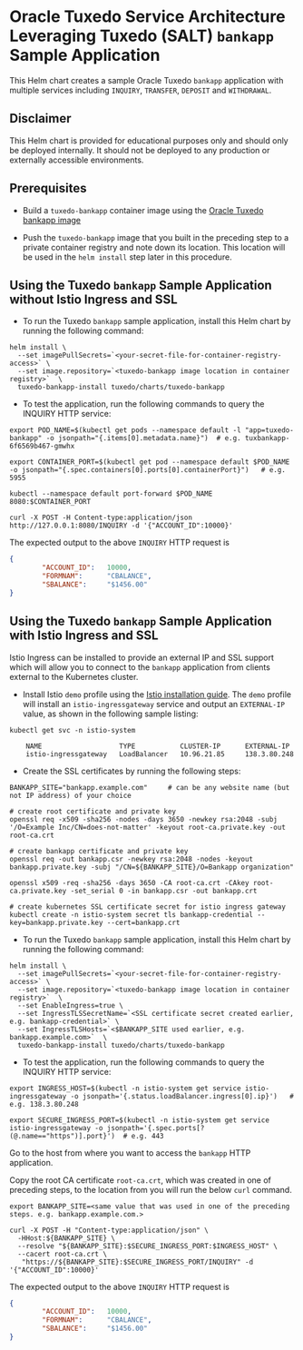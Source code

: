 # Oracle Tuxedo Service Architecture Leveraging Tuxedo (SALT) `bankapp` Sample Application

This Helm chart creates a sample Oracle Tuxedo `bankapp` application with multiple services including `INQUIRY`, `TRANSFER`, `DEPOSIT` and `WITHDRAWAL`.

## Disclaimer

This Helm chart is provided for educational purposes only and should only be deployed internally. It should not be deployed to any production or externally accessible environments.

## Prerequisites

* Build a `tuxedo-bankapp` container image using the [Oracle Tuxedo bankapp image](https://github.com/oracle/docker-images/tree/main/OracleTuxedo/salt/samples/bankapp)

* Push the `tuxedo-bankapp` image that you built in the preceding step to a private container registry and note down its location. This location will be used in the `helm install` step later in this procedure.

## Using the Tuxedo `bankapp` Sample Application without Istio Ingress and SSL

* To run the Tuxedo `bankapp` sample application, install this Helm chart by running the following command:

```shell
helm install \
  --set imagePullSecrets=`<your-secret-file-for-container-registry-access>` \
  --set image.repository=`<tuxedo-bankapp image location in container registry>`  \
  tuxedo-bankapp-install tuxedo/charts/tuxedo-bankapp
```

* To test the application, run the following commands to query the INQUIRY HTTP service:

```shell
export POD_NAME=$(kubectl get pods --namespace default -l "app=tuxedo-bankapp" -o jsonpath="{.items[0].metadata.name}")  # e.g. tuxbankapp-6f6569b467-gmwhx

export CONTAINER_PORT=$(kubectl get pod --namespace default $POD_NAME -o jsonpath="{.spec.containers[0].ports[0].containerPort}")   # e.g. 5955

kubectl --namespace default port-forward $POD_NAME 8080:$CONTAINER_PORT

curl -X POST -H Content-type:application/json http://127.0.0.1:8080/INQUIRY -d '{"ACCOUNT_ID":10000}'
```

The expected output to the above `INQUIRY` HTTP request is
```json
{
        "ACCOUNT_ID":   10000,
        "FORMNAM":      "CBALANCE",
        "SBALANCE":     "$1456.00"
}
```

## Using the Tuxedo `bankapp` Sample Application with Istio Ingress and SSL

Istio Ingress can be installed to provide an external IP and SSL support which will allow you to connect to the `bankapp` application from clients external to the Kubernetes cluster.

* Install Istio `demo` profile using the [Istio installation guide](https://istio.io/latest/docs/setup/install/). The `demo` profile will install an `istio-ingressgateway` service and output an `EXTERNAL-IP` value, as shown in the following sample listing:

```shell
kubectl get svc -n istio-system

    NAME                   TYPE           CLUSTER-IP      EXTERNAL-IP 
    istio-ingressgateway   LoadBalancer   10.96.21.85     138.3.80.248
```

* Create the SSL certificates by running the following steps:

```shell
BANKAPP_SITE="bankapp.example.com"     # can be any website name (but not IP address) of your choice

# create root certificate and private key
openssl req -x509 -sha256 -nodes -days 3650 -newkey rsa:2048 -subj '/O=Example Inc/CN=does-not-matter' -keyout root-ca.private.key -out root-ca.crt

# create bankapp certificate and private key
openssl req -out bankapp.csr -newkey rsa:2048 -nodes -keyout bankapp.private.key -subj "/CN=${BANKAPP_SITE}/O=Bankapp organization"

openssl x509 -req -sha256 -days 3650 -CA root-ca.crt -CAkey root-ca.private.key -set_serial 0 -in bankapp.csr -out bankapp.crt

# create kubernetes SSL certificate secret for istio ingress gateway
kubectl create -n istio-system secret tls bankapp-credential --key=bankapp.private.key --cert=bankapp.crt

```

* To run the Tuxedo `bankapp` sample application, install this Helm chart by running the following command:

```shell
helm install \
  --set imagePullSecrets=`<your-secret-file-for-container-registry-access>` \
  --set image.repository=`<tuxedo-bankapp image location in container registry>`  \
  --set EnableIngress=true \
  --set IngressTLSSecretName=`<SSL certificate secret created earlier, e.g. bankapp-credential>` \
  --set IngressTLSHosts=`<$BANKAPP_SITE used earlier, e.g. bankapp.example.com>`  \
  tuxedo-bankapp-install tuxedo/charts/tuxedo-bankapp
```

* To test the application, run the following commands to query the INQUIRY HTTP service:

```shell
export INGRESS_HOST=$(kubectl -n istio-system get service istio-ingressgateway -o jsonpath='{.status.loadBalancer.ingress[0].ip}')   # e.g. 138.3.80.248

export SECURE_INGRESS_PORT=$(kubectl -n istio-system get service istio-ingressgateway -o jsonpath='{.spec.ports[?(@.name=="https")].port}')  # e.g. 443
```

Go to the host from where you want to access the `bankapp` HTTP application.

Copy the root CA certificate `root-ca.crt`, which was created in one of preceding steps, to the location from you will run the below `curl` command.

```shell
export BANKAPP_SITE=<same value that was used in one of the preceding steps. e.g. bankapp.example.com.>

curl -X POST -H "Content-type:application/json" \
  -HHost:${BANKAPP_SITE} \
  --resolve "${BANKAPP_SITE}:$SECURE_INGRESS_PORT:$INGRESS_HOST" \
  --cacert root-ca.crt \
   "https://${BANKAPP_SITE}:$SECURE_INGRESS_PORT/INQUIRY" -d '{"ACCOUNT_ID":10000}'
```

The expected output to the above `INQUIRY` HTTP request is
```json
{
        "ACCOUNT_ID":   10000,
        "FORMNAM":      "CBALANCE",
        "SBALANCE":     "$1456.00"
}
```
